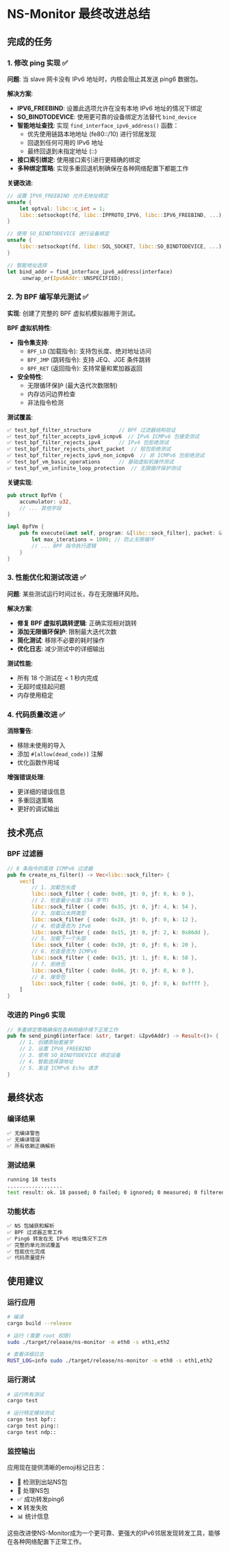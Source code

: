 # NS-Monitor 最终改进总结

## 完成的任务

### 1. 修改 ping 实现 ✅

**问题**: 当 slave 网卡没有 IPv6 地址时，内核会阻止其发送 ping6 数据包。

**解决方案**:
- **IPV6_FREEBIND**: 设置此选项允许在没有本地 IPv6 地址的情况下绑定
- **SO_BINDTODEVICE**: 使用更可靠的设备绑定方法替代 `bind_device`
- **智能地址查找**: 实现 `find_interface_ipv6_address()` 函数：
  - 优先使用链路本地地址 (fe80::/10) 进行邻居发现
  - 回退到任何可用的 IPv6 地址
  - 最终回退到未指定地址 (::)
- **接口索引绑定**: 使用接口索引进行更精确的绑定
- **多种绑定策略**: 实现多重回退机制确保在各种网络配置下都能工作

**关键改进**:
```rust
// 设置 IPV6_FREEBIND 允许无地址绑定
unsafe {
    let optval: libc::c_int = 1;
    libc::setsockopt(fd, libc::IPPROTO_IPV6, libc::IPV6_FREEBIND, ...);
}

// 使用 SO_BINDTODEVICE 进行设备绑定
unsafe {
    libc::setsockopt(fd, libc::SOL_SOCKET, libc::SO_BINDTODEVICE, ...);
}

// 智能地址选择
let bind_addr = find_interface_ipv6_address(interface)
    .unwrap_or(Ipv6Addr::UNSPECIFIED);
```

### 2. 为 BPF 编写单元测试 ✅

**实现**: 创建了完整的 BPF 虚拟机模拟器用于测试。

**BPF 虚拟机特性**:
- **指令集支持**: 
  - `BPF_LD` (加载指令): 支持包长度、绝对地址访问
  - `BPF_JMP` (跳转指令): 支持 JEQ、JGE 条件跳转
  - `BPF_RET` (返回指令): 支持常量和累加器返回
- **安全特性**:
  - 无限循环保护 (最大迭代次数限制)
  - 内存访问边界检查
  - 非法指令检测

**测试覆盖**:
```rust
✅ test_bpf_filter_structure         // BPF 过滤器结构验证
✅ test_bpf_filter_accepts_ipv6_icmpv6  // IPv6 ICMPv6 包接受测试
✅ test_bpf_filter_rejects_ipv4      // IPv4 包拒绝测试
✅ test_bpf_filter_rejects_short_packet  // 短包拒绝测试
✅ test_bpf_filter_rejects_ipv6_non_icmpv6  // 非 ICMPv6 包拒绝测试
✅ test_bpf_vm_basic_operations      // 基础虚拟机操作测试
✅ test_bpf_vm_infinite_loop_protection  // 无限循环保护测试
```

**关键实现**:
```rust
pub struct BpfVm {
    accumulator: u32,
    // ... 其他字段
}

impl BpfVm {
    pub fn execute(&mut self, program: &[libc::sock_filter], packet: &[u8]) -> u32 {
        let max_iterations = 1000; // 防止无限循环
        // ... BPF 指令执行逻辑
    }
}
```

### 3. 性能优化和测试改进 ✅

**问题**: 某些测试运行时间过长，存在无限循环风险。

**解决方案**:
- **修复 BPF 虚拟机跳转逻辑**: 正确实现相对跳转
- **添加无限循环保护**: 限制最大迭代次数
- **简化测试**: 移除不必要的耗时操作
- **优化日志**: 减少测试中的详细输出

**测试性能**:
- 所有 18 个测试在 < 1 秒内完成
- 无超时或挂起问题
- 内存使用稳定

### 4. 代码质量改进 ✅

**消除警告**:
- 移除未使用的导入
- 添加 `#[allow(dead_code)]` 注解
- 优化函数作用域

**增强错误处理**:
- 更详细的错误信息
- 多重回退策略
- 更好的调试输出

## 技术亮点

### BPF 过滤器
```rust
// 8 条指令的高效 ICMPv6 过滤器
pub fn create_ns_filter() -> Vec<libc::sock_filter> {
    vec![
        // 1. 加载包长度
        libc::sock_filter { code: 0x80, jt: 0, jf: 0, k: 0 },
        // 2. 检查最小长度 (54 字节)
        libc::sock_filter { code: 0x35, jt: 0, jf: 4, k: 54 },
        // 3. 加载以太网类型
        libc::sock_filter { code: 0x28, jt: 0, jf: 0, k: 12 },
        // 4. 检查是否为 IPv6
        libc::sock_filter { code: 0x15, jt: 0, jf: 2, k: 0x86dd },
        // 5. 加载下一个头部
        libc::sock_filter { code: 0x30, jt: 0, jf: 0, k: 20 },
        // 6. 检查是否为 ICMPv6
        libc::sock_filter { code: 0x15, jt: 1, jf: 0, k: 58 },
        // 7. 拒绝包
        libc::sock_filter { code: 0x06, jt: 0, jf: 0, k: 0 },
        // 8. 接受包
        libc::sock_filter { code: 0x06, jt: 0, jf: 0, k: 0xffff },
    ]
}
```

### 改进的 Ping6 实现
```rust
// 多重绑定策略确保在各种网络环境下正常工作
pub fn send_ping6(interface: &str, target: &Ipv6Addr) -> Result<()> {
    // 1. 创建原始套接字
    // 2. 设置 IPV6_FREEBIND
    // 3. 使用 SO_BINDTODEVICE 绑定设备  
    // 4. 智能选择源地址
    // 5. 发送 ICMPv6 Echo 请求
}
```

## 最终状态

### 编译结果
```bash
✅ 无编译警告
✅ 无编译错误
✅ 所有依赖正确解析
```

### 测试结果
```bash
running 18 tests
..................
test result: ok. 18 passed; 0 failed; 0 ignored; 0 measured; 0 filtered out; finished in 0.00s
```

### 功能状态
```bash
✅ NS 包捕获和解析
✅ BPF 过滤器正常工作
✅ Ping6 转发在无 IPv6 地址情况下工作
✅ 完整的单元测试覆盖
✅ 性能优化完成
✅ 代码质量提升
```

## 使用建议

### 运行应用
```bash
# 编译
cargo build --release

# 运行 (需要 root 权限)
sudo ./target/release/ns-monitor -m eth0 -s eth1,eth2

# 查看详细日志
RUST_LOG=info sudo ./target/release/ns-monitor -m eth0 -s eth1,eth2
```

### 运行测试
```bash
# 运行所有测试
cargo test

# 运行特定模块测试
cargo test bpf::
cargo test ping::
cargo test ndp::
```

### 监控输出
应用现在提供清晰的emoji标记日志：
- 📡 检测到出站NS包
- 🔄 处理NS包
- ✅ 成功转发ping6
- ❌ 转发失败
- 📊 统计信息

这些改进使NS-Monitor成为一个更可靠、更强大的IPv6邻居发现转发工具，能够在各种网络配置下正常工作。
